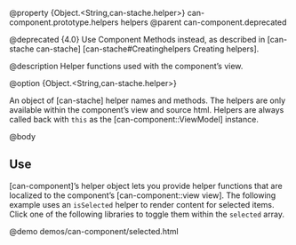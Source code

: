 @property {Object.<String,can-stache.helper>} can-component.prototype.helpers helpers
@parent can-component.deprecated

@deprecated {4.0} Use Component Methods instead, as described in [can-stache can-stache] [can-stache#Creatinghelpers Creating helpers].

@description Helper functions used with the component’s view.

@option {Object.<String,can-stache.helper>}

An object of [can-stache] helper names and methods. The helpers are only
available within the component’s view and source html. Helpers
are always called back with `this` as the [can-component::ViewModel] instance.

@body

## Use

[can-component]’s helper object lets you provide helper functions that are localized to
the component’s [can-component::view view].  The following example
uses an `isSelected` helper to render content for selected items. Click
one of the following libraries to toggle them within the `selected` array.

@demo demos/can-component/selected.html
